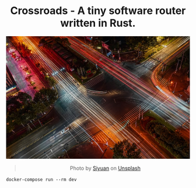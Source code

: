<h1 align="center">Crossroads - A tiny software router written in Rust.</h1>

<div align="center">

![banner image](https://raw.githubusercontent.com/ackintosh/crossroads/9f07d2c88f3e0d35ab46fb3b29ff4078a829dc02/banner.jpeg)

> Photo by [Siyuan](https://unsplash.com/ja/@jsycra) on [Unsplash](https://unsplash.com/)

</div>



```shell
docker-compose run --rm dev
```

